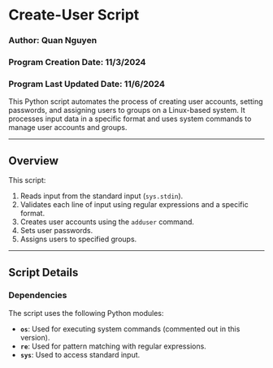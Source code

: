 # Create-User Script  

### Author: Quan Nguyen  
### Program Creation Date: 11/3/2024  
### Program Last Updated Date: 11/6/2024  

This Python script automates the process of creating user accounts, setting passwords, and assigning users to groups on a Linux-based system. It processes input data in a specific format and uses system commands to manage user accounts and groups.

---

## Overview  

This script:  
1. Reads input from the standard input (`sys.stdin`).  
2. Validates each line of input using regular expressions and a specific format.  
3. Creates user accounts using the `adduser` command.  
4. Sets user passwords.  
5. Assigns users to specified groups.  

---

## Script Details  

### Dependencies  
The script uses the following Python modules:  
- **`os`**: Used for executing system commands (commented out in this version).  
- **`re`**: Used for pattern matching with regular expressions.  
- **`sys`**: Used to access standard input.  
